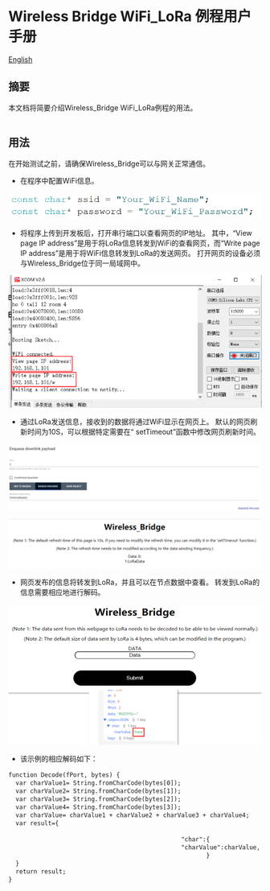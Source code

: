 # Wireless Bridge WiFi_LoRa 例程用户手册

[English](https://heltec-automation-docs.readthedocs.io/en/latest/esp32/wireless_bridge/wifi_lora_user_manual.html)

## 摘要

本文档将简要介绍Wireless_Bridge WiFi_LoRa例程的用法。

```Tip:: loraWanClass应该选择CLASS_C

```



## 用法

在开始测试之前，请确保Wireless_Bridge可以与网关正常通信。

- 在程序中配置WiFi信息。

![](img/wifi_lora_user_manual/01.png)

- 将程序上传到开发板后，打开串行端口以查看网页的IP地址。 其中，“View page IP address”是用于将LoRa信息转发到WiFi的查看网页，而“Write page IP address”是用于将WiFi信息转发到LoRa的发送网页。 打开网页的设备必须与Wireless_Bridge位于同一局域网中。

![](img/wifi_lora_user_manual/02.png)

- 通过LoRa发送信息，接收到的数据将通过WiFi显示在网页上。 默认的网页刷新时间为10S，可以根据特定需要在“ setTimeout”函数中修改网页刷新时间。

![](img/wifi_lora_user_manual/03.png)

![](img/wifi_lora_user_manual/04.png)

- 网页发布的信息将转发到LoRa，并且可以在节点数据中查看。 转发到LoRa的信息需要相应地进行解码。

![](img/wifi_lora_user_manual/05.png)

- 该示例的相应解码如下：

```shell
function Decode(fPort, bytes) {
  var charValue1= String.fromCharCode(bytes[0]);
  var charValue2= String.fromCharCode(bytes[1]);
  var charValue3= String.fromCharCode(bytes[2]);
  var charValue4= String.fromCharCode(bytes[3]);
  var charValue= charValue1 + charValue2 + charValue3 + charValue4;
  var result={
    
                                                "char":{
                                                "charValue":charValue,
                                                       }
  }
  return result;
}
```

